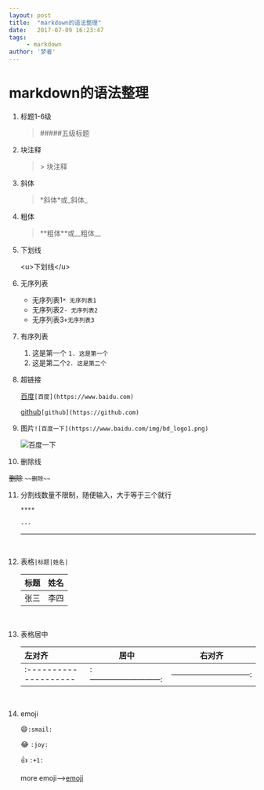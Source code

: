 ```yaml
---
layout: post
title:  "markdown的语法整理"
date:   2017-07-09 16:23:47
tags:
     - markdown
author: '梦者'
---
```

# markdown的语法整理

1. 标题1-6级

   > #####五级标题

2. 块注释

   > \> 块注释


3. 斜体

   > \*斜体\*或\_斜体\_

4. 粗体

   > \*\*粗体\*\*或\_\_粗体\_\_

5. 下划线

   \<u>下划线\</u>

6. 无序列表

   * 无序列表1`* 无序列表1`
   * 无序列表2`- 无序列表2`
   * 无序列表3`+无序列表3`

7. 有序列表

   1. 这是第一个 `1. 这是第一个`
   2. 这是第二个`2. 这是第二个`

8. 超链接

   [百度]( https://www.baidu.com/)`[百度](https://www.baidu.com)`

   [github](https://github.com/)`[github](https://github.com)`

9. 图片`![百度一下](https://www.baidu.com/img/bd_logo1.png)`

   ![百度一下](https://www.baidu.com/img/bd_logo1.png)

10. 删除线

   ~~删除~~  `~~删除~~`

11. 分割线数量不限制，随便输入，大于等于三个就行

    `****`

    `---`

    ---

    ​

12. 表格`|标题|姓名|`

    | 标题   | 姓名   |
    | ---- | ---- |
    | 张三   | 李四   |

    ​

13. 表格居中

    | 左对齐                   | 居中          | 右对齐         |
    | :-------------------- | ----------- | ----------- |
    | :-------------------- | :—————————: | ——————————: |

    ​

14. emoji

    ​:smile:​ `:smail:`

    :joy:	`:joy:`

    ​:+1: `:+1:`

    more emoji—>[emoji](https://github.com/guodongxiaren/README/blob/master/emoji.md)

    ​



